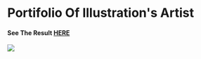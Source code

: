<h1 >Portifolio Of Illustration's Artist</h1>


<h4>See The Result <a href="https://rodrigosteps.github.io/SitePortifolio/">HERE</a></h4>

<img src='https://github.com/user-attachments/assets/5f7bc4d1-a61a-41ef-9c25-ee927ac3555a'>
